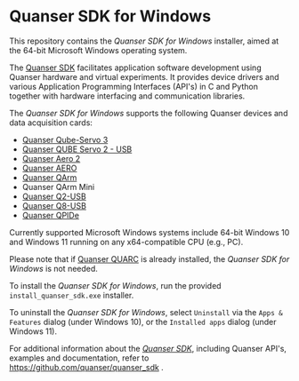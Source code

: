 # Quanser SDK for Windows

This repository contains the *Quanser SDK for Windows* installer, aimed at the 64-bit Microsoft Windows operating system. 

The [Quanser SDK](https://github.com/quanser/quanser_sdk) facilitates application software development using Quanser hardware and virtual experiments. It provides device drivers and various Application Programming Interfaces (API's) in C and Python together with hardware interfacing and communication libraries.

The *Quanser SDK for Windows* supports the following Quanser devices and data acquisition cards:
- [Quanser Qube-Servo 3](https://www.quanser.com/products/qube-servo-3/)
- [Quanser QUBE Servo 2 - USB](https://www.quanser.com/products/qube-servo-2/)
- [Quanser Aero 2](https://www.quanser.com/products/aero-2/)
- [Quanser AERO](https://www.quanser.com/products/quanser-aero/)
- [Quanser QArm](https://www.quanser.com/products/qarm/)
- Quanser QArm Mini
- [Quanser Q2-USB](https://www.quanser.com/products/q2-usb-data-acquisition-device/)
- [Quanser Q8-USB](https://www.quanser.com/products/q8-usb-data-acquisition-device/)
- [Quanser QPIDe](https://www.quanser.com/products/qpide-data-acquisition-device/)



Currently supported Microsoft Windows systems include 64-bit Windows 10 and Windows 11 running on any x64-compatible CPU (e.g., PC).

Please note that if [Quanser QUARC](https://www.quanser.com/products/quarc-real-time-control-software/) is already installed, the *Quanser SDK for Windows* is not needed.

To install the *Quanser SDK for Windows*, run the provided `install_quanser_sdk.exe` installer.

To uninstall the *Quanser SDK for Windows*, select `Uninstall` via the `Apps & Features` dialog (under Windows 10), or the `Installed apps` dialog (under Windows 11).



For additional information about the *[Quanser SDK](https://github.com/quanser/quanser_sdk)*, including Quanser API's, examples and documentation, refer to https://github.com/quanser/quanser_sdk .

